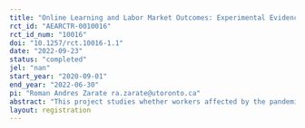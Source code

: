 ```yaml
---
title: "Online Learning and Labor Market Outcomes: Experimental Evidence from Colombia"
rct_id: "AEARCTR-0010016"
rct_id_num: "10016"
doi: "10.1257/rct.10016-1.1"
date: "2022-09-23"
status: "completed"
jel: "nan"
start_year: "2020-09-01"
end_year: "2022-06-30"
pi: "Roman Andres Zarate ra.zarate@utoronto.ca"
abstract: "This project studies whether workers affected by the pandemic benefited from access to free certificates and degrees provided by massive open online courses (MOOCs). One of the largest and most recognized MOOC providers offered governments in Latin America free certificates during the first outbreak of Covid-19 in the region. As part of this program, a government agency in Colombia conducted an RCT where 10,000 beneficiaries of student loans received the opportunity to enroll and certify their skills in MOOCs. The project will study participants' behavior on the platform, including selection, enrollment, and completion of online courses. Furthermore, it will track participants to the labor market to study the impact of MOOCs on formal employment and wages during and after the pandemic."
layout: registration
---
```


